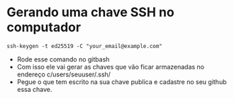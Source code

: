 # Gerando uma chave SSH no computador
```
ssh-keygen -t ed25519 -C "your_email@example.com"
```
- Rode esse comando no gitbash
- Com isso ele vai gerar as chaves que vão ficar armazenadas no endereço c/users/seuuser/.ssh/
- Pegue o que tem escrito na sua chave publica e cadastre no seu github essa chave.